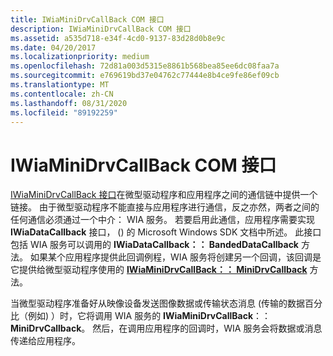 ```yaml
---
title: IWiaMiniDrvCallBack COM 接口
description: IWiaMiniDrvCallBack COM 接口
ms.assetid: a535d718-e34f-4cd0-9137-83d28d0b8e9c
ms.date: 04/20/2017
ms.localizationpriority: medium
ms.openlocfilehash: 72d81a003d5315e8861b568bea85ee6dc08faa7a
ms.sourcegitcommit: e769619bd37e04762c77444e8b4ce9fe86ef09cb
ms.translationtype: MT
ms.contentlocale: zh-CN
ms.lasthandoff: 08/31/2020
ms.locfileid: "89192259"
---
```

# <a name="iwiaminidrvcallback-com-interface"></a>IWiaMiniDrvCallBack COM 接口





[IWiaMiniDrvCallBack 接口](/windows-hardware/drivers/ddi/wiamindr_lh/nn-wiamindr_lh-iwiaminidrvcallback)在微型驱动程序和应用程序之间的通信链中提供一个链接。 由于微型驱动程序不能直接与应用程序进行通信，反之亦然，两者之间的任何通信必须通过一个中介： WIA 服务。 若要启用此通信，应用程序需要实现 **IWiaDataCallback** 接口， () 的 Microsoft Windows SDK 文档中所述。 此接口包括 WIA 服务可以调用的 **IWiaDataCallback：： BandedDataCallback** 方法。 如果某个应用程序提供此回调例程，WIA 服务将创建另一个回调，该回调是它提供给微型驱动程序使用的 [**IWiaMiniDrvCallBack：： MiniDrvCallback**](/windows-hardware/drivers/ddi/wiamindr_lh/nf-wiamindr_lh-iwiaminidrvcallback-minidrvcallback) 方法。

当微型驱动程序准备好从映像设备发送图像数据或传输状态消息 (传输的数据百分比（例如) ）时，它将调用 WIA 服务的 **IWiaMiniDrvCallBack**：：**MiniDrvCallback**。 然后，在调用应用程序的回调时，WIA 服务会将数据或消息传递给应用程序。

 

